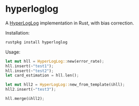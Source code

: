 hyperloglog
===========

A [HyperLogLog](https://static.googleusercontent.com/media/research.google.com/en/us/pubs/archive/40671.pdf) implementation in Rust, with bias correction.

Installation:

```bash
rustpkg install hyperloglog
```

Usage:

```rust
let mut hll = HyperLogLog::new(error_rate);
hll.insert(~"test1");
hll.insert(~"test2");
let card_estimation = hll.len();

let mut hll2 = HyperLogLog::new_from_template(&hll);
hll2.insert(~"test3");

hll.merge(&hll2);
```
